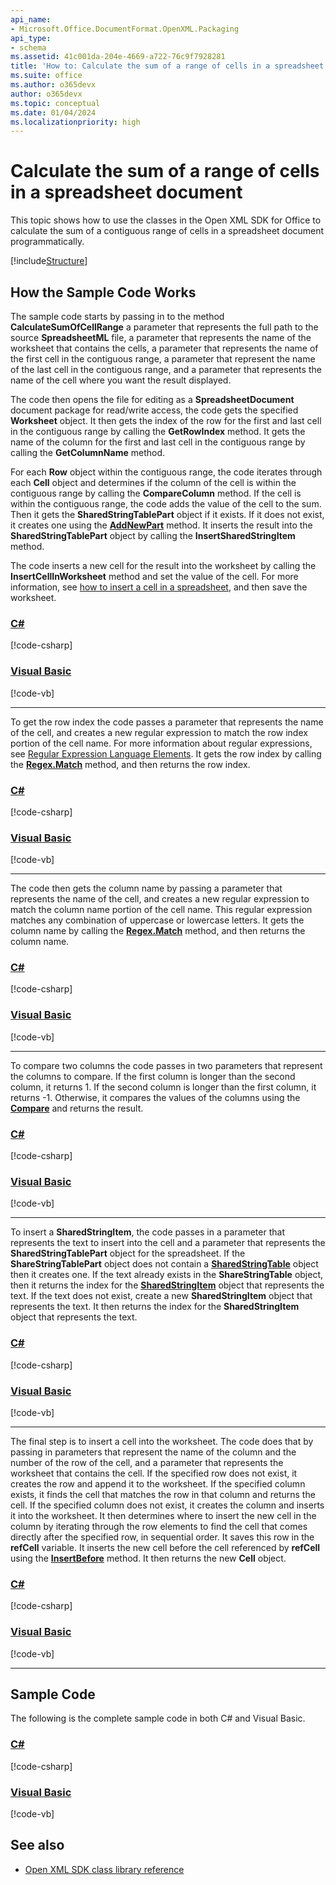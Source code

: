 ```yaml
---
api_name:
- Microsoft.Office.DocumentFormat.OpenXML.Packaging
api_type:
- schema
ms.assetid: 41c001da-204e-4669-a722-76c9f7928281
title: 'How to: Calculate the sum of a range of cells in a spreadsheet document'
ms.suite: office
ms.author: o365devx
author: o365devx
ms.topic: conceptual
ms.date: 01/04/2024
ms.localizationpriority: high
---
```


# Calculate the sum of a range of cells in a spreadsheet document

This topic shows how to use the classes in the Open XML SDK for Office to calculate the sum of a contiguous range of cells in a spreadsheet document programmatically.

[!include[Structure](../includes/spreadsheet/structure.md)]

## How the Sample Code Works

The sample code starts by passing in to the method **CalculateSumOfCellRange** a parameter that represents the full path to the source **SpreadsheetML** file, a parameter that represents the name of the worksheet that contains the cells, a parameter that represents the name of the first cell in the contiguous range, a parameter that represent the name of the last cell in the contiguous range, and a parameter that represents the name of the cell where you want the result displayed.

The code then opens the file for editing as a **SpreadsheetDocument** document package for read/write access, the code gets the specified **Worksheet** object. It then gets the index of the row for the first and last cell in the contiguous range by calling the **GetRowIndex** method. It gets the name of the column for the first and last cell in the contiguous range by calling the **GetColumnName** method.

For each **Row** object within the contiguous range, the code iterates through each **Cell** object and determines if the column of the cell is within the contiguous
range by calling the **CompareColumn** method. If the cell is within the contiguous range, the code adds the value of the cell to the sum. Then it gets the **SharedStringTablePart** object if it exists. If it does not exist, it creates one using the **[AddNewPart](/dotnet/api/documentformat.openxml.packaging.openxmlpartcontainer.addnewpart)** method. It inserts the result into the **SharedStringTablePart** object by calling the **InsertSharedStringItem** method.

The code inserts a new cell for the result into the worksheet by calling the **InsertCellInWorksheet** method and set the value of the cell. For more information, see [how to insert a cell in a spreadsheet](how-to-insert-text-into-a-cell-in-a-spreadsheet.md#how-the-sample-code-works), and then save the worksheet.

### [C#](#tab/cs-1)
[!code-csharp[](../../samples/spreadsheet/calculate_the_sum_of_a_range_of_cells/cs/Program.cs#snippet1)]
### [Visual Basic](#tab/vb-1)
[!code-vb[](../../samples/spreadsheet/calculate_the_sum_of_a_range_of_cells/vb/Program.vb#snippet1)]
***

To get the row index the code passes a parameter that represents the name of the cell, and creates a new regular expression to match the row
index portion of the cell name. For more information about regular expressions, see [Regular Expression Language Elements](/dotnet/standard/base-types/regular-expression-language-quick-reference). It gets the row index by calling the **[Regex.Match](/dotnet/api/system.text.regularexpressions.regex.match)** method, and then returns the row index.

### [C#](#tab/cs-2)
[!code-csharp[](../../samples/spreadsheet/calculate_the_sum_of_a_range_of_cells/cs/Program.cs#snippet2)]
### [Visual Basic](#tab/vb-2)
[!code-vb[](../../samples/spreadsheet/calculate_the_sum_of_a_range_of_cells/vb/Program.vb#snippet2)]
***


The code then gets the column name by passing a parameter that represents the name of the cell, and creates a new regular expression to match the column name portion of the cell name. This regular expression matches any combination of uppercase or lowercase letters. It gets the column name by calling the **[Regex.Match](/dotnet/api/system.text.regularexpressions.regex.match)** method, and then returns the column name.

### [C#](#tab/cs-3)
[!code-csharp[](../../samples/spreadsheet/calculate_the_sum_of_a_range_of_cells/cs/Program.cs#snippet3)]
### [Visual Basic](#tab/vb-3)
[!code-vb[](../../samples/spreadsheet/calculate_the_sum_of_a_range_of_cells/vb/Program.vb#snippet3)]
***


To compare two columns the code passes in two parameters that represent the columns to compare. If the first column is longer than the second column, it returns 1. If the second column is longer than the first column, it returns -1. Otherwise, it compares the values of the columns using the **[Compare](/dotnet/api/system.string.compare)** and returns the result.

### [C#](#tab/cs-4)
[!code-csharp[](../../samples/spreadsheet/calculate_the_sum_of_a_range_of_cells/cs/Program.cs#snippet4)]
### [Visual Basic](#tab/vb-4)
[!code-vb[](../../samples/spreadsheet/calculate_the_sum_of_a_range_of_cells/vb/Program.vb#snippet4)]
***


To insert a **SharedStringItem**, the code passes in a parameter that represents the text to insert into the cell and a parameter that represents the  **SharedStringTablePart** object for the spreadsheet. If the **ShareStringTablePart** object does not contain a **[SharedStringTable](/dotnet/api/documentformat.openxml.spreadsheet.sharedstringtable)** object then it creates one. If the text already exists in the **ShareStringTable** object, then it returns the index for the **[SharedStringItem](/dotnet/api/documentformat.openxml.spreadsheet.sharedstringitem)** object that represents the text. If the text does not exist, create a new **SharedStringItem** object that represents the text. It then returns the index for the **SharedStringItem** object that represents the text.

### [C#](#tab/cs-5)
[!code-csharp[](../../samples/spreadsheet/calculate_the_sum_of_a_range_of_cells/cs/Program.cs#snippet5)]
### [Visual Basic](#tab/vb-5)
[!code-vb[](../../samples/spreadsheet/calculate_the_sum_of_a_range_of_cells/vb/Program.vb#snippet5)]
***


The final step is to insert a cell into the worksheet. The code does that by passing in parameters that represent the name of the column and the number of the row of the cell, and a parameter that represents the worksheet that contains the cell. If the specified row does not exist, it creates the row and append it to the worksheet. If the specified column exists, it finds the cell that matches the row in that column and returns the cell. If the specified column does not exist, it creates the column and inserts it into the worksheet. It then determines where to insert the new cell in the column by iterating through the row elements to find the cell that comes directly after the specified row, in sequential order. It saves this row in the **refCell** variable. It inserts the new cell before the cell referenced by **refCell** using the **[InsertBefore](/dotnet/api/documentformat.openxml.openxmlcompositeelement.insertbefore)** method. It then returns the new **Cell** object.

### [C#](#tab/cs-6)
[!code-csharp[](../../samples/spreadsheet/calculate_the_sum_of_a_range_of_cells/cs/Program.cs#snippet6)]
### [Visual Basic](#tab/vb-6)
[!code-vb[](../../samples/spreadsheet/calculate_the_sum_of_a_range_of_cells/vb/Program.vb#snippet6)]
***


## Sample Code
The following is the complete sample code in both C\# and Visual Basic.

### [C#](#tab/cs)
[!code-csharp[](../../samples/spreadsheet/calculate_the_sum_of_a_range_of_cells/cs/Program.cs#snippet0)]

### [Visual Basic](#tab/vb)
[!code-vb[](../../samples/spreadsheet/calculate_the_sum_of_a_range_of_cells/vb/Program.vb#snippet0)]

## See also

- [Open XML SDK class library reference](/office/open-xml/open-xml-sdk)
